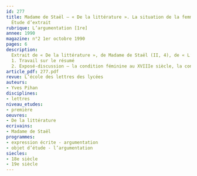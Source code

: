 ```yaml
---
id: 277
title: Madame de Staël – « De la littérature ». La situation de la femme supérieure
  Étude d’extrait 
rubrique: L’argumentation [1re]
annee: 1990
magazine: n°2 1er octobre 1990
pages: 6
description: 
  Extrait de « De la littérature », de Madame de Staël (II, 4), de « L’existence des femmes en société est encore incertaine… » à « ne méritant, en effet, que la pitié »…
  1. Travail sur le résumé
  2. Exposé-discussion – la condition féminine au XVIIIe siècle, la condition féminine pendant la Révolution, les femmes au XIXe siècle, situation de la femme « supérieure » au XXe siècle
article_pdf: 277.pdf
revue: L’école des lettres des lycées
auteurs:
- Yves Pihan
disciplines:
- lettres
niveau_etudes:
- première
oeuvres:
- De la littérature
ecrivains:
- Madame de Staël
programmes:
- expression écrite - argumentation
- objet d’étude - l’argumentation
siecles:
- 18e siècle
- 19e siècle
---
```


